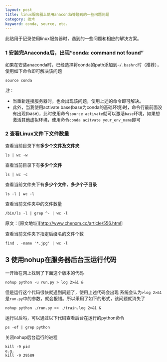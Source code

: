 ```yaml
---
layout: post
title: linux服务器上使用anaconda等碰到的一些问题问题
category: 技术
keyword: conda, source, etc.
---
```


此贴用于记录使用linux服务器时，遇到的一些问题和相应的解决方案。

### 1 安装完Anaconda后，出现“conda: command not found”

如果在安装anaconda时，已经选择将conda的path添加到`~/.bashrc`时（推荐），使用如下命令即可解决该问题

```
source conda
```

*注*：

+ 当重新连接服务器时，也会出现该问题，使用上述的命令即可解决。
+ 此外，当我使用activate base(base为conda的基础环境)时，命令行最前面没有出现(base)，此时使用命令`source activate`就可以激活`base`环境，如果想激活其他虚拟环境，使用命令`conda acitvate your_env_name`即可

### 2 查看Linux文件下文件数量

查看当前目录下有**多少个文件及文件夹**

```
ls | wc -w 
```

查看当前目录下有**多少个文件**

```
ls | wc -c
```

查看当前文件夹下有**多少个文件**，**多少个子目录**

```
ls -l | wc -l
```

查看当前文件夹中的文件数量

```
/bin/ls -l | grep ^- | wc -l 
```

原文：[原文地址][http://www.chenxm.cc/article/556.html]

查看当前文件夹下指定后缀名的文件个数

```
find . -name '*.jpg' | wc -l
```

## 3 使用nohup在服务器后台玉运行代码

 一开始在网上找到了下面这个版本的代码

```
nohup python -u run.py > log 2>&1 &
```

但是运行这个代码很快就遇到问题了，使用上述代码会出现 系统会认为`>log 2>&1`是`run.py`中的参数，就会报错。所以采用了如下的形式，该问题就消失了

```
nohup python ./run.py >> ./train.log 2>&1 &
```

运行以后吗，可以通过以下代码查看后台在运行的python命令

```
ps -ef | grep python
```

关闭nohup后台运行的进程

```
kill -9 pid
e.g.
kill -9 29589
```

